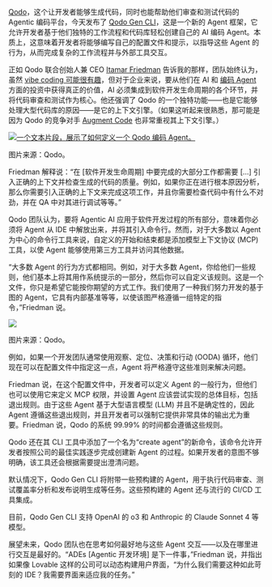 [Qodo](https://www.qodo.ai/)，这个让开发者能够生成代码，同时也能帮助他们审查和测试代码的 Agentic 编码平台，今天发布了 [Qodo Gen CLI](https://docs.qodo.ai/qodo-documentation/qodo-gen/qodo-gen-cli)，这是一个新的 Agent 框架，它允许开发者基于他们独特的工作流程和代码库轻松创建自己的 AI 编码 Agent。本质上，这意味着开发者将能够编写自己的配置文件和提示，以指导这些 Agent 的行为，从而完成复杂的工作流程并与外部工具交互。

正如 Qodo 联合创始人兼 CEO [Itamar Friedman](https://www.linkedin.com/in/itamarf/) 告诉我的那样，团队始终认为，虽然 [vibe coding 可能很有趣](https://thenewstack.io/vibe-coding-in-a-post-ide-world-why-agentic-ai-is-the-real-disruption/)，但对于企业来说，要从他们在 AI 和 [编码 Agent](https://thenewstack.io/ai-coding-agents-level-up-from-helpers-to-team-players/) 方面的投资中获得真正的价值，AI 必须集成到软件开发生命周期的各个环节，并将代码审查和测试作为核心。他还强调了 Qodo 的一个独特功能——也是它能够处理大型代码库的原因——是它的上下文引擎。（如果这听起来很熟悉，那可能是因为 Qodo 的竞争对手 [Augment Code](https://thenewstack.io/augment-codes-remote-agents-code-in-the-cloud/) 也非常重视其上下文引擎。）

[![一个文本片段，展示了如何定义一个 Qodo 编码 Agent。](https://cdn.thenewstack.io/media/2025/06/2809f91c-qg-cli-custom-agent.png)](https://cdn.thenewstack.io/media/2025/06/2809f91c-qg-cli-custom-agent.png)

图片来源：Qodo。

Friedman 解释说：“在 [软件开发生命周期] 中要完成的大部分工作都需要 [...] 引入正确的上下文并检查生成的代码的质量。例如，如果你正在进行根本原因分析，那么你需要引入正确的上下文来完成这项工作，并且你需要检查代码中有什么不对劲，并在 QA 中对其进行调试等等。”

Qodo 团队认为，要将 Agentic AI 应用于软件开发过程的所有部分，意味着你必须将 Agent 从 IDE 中解放出来，并将其引入命令行。然而，对于大多数以 Agent 为中心的命令行工具来说，自定义的开始和结束都是添加模型上下文协议 (MCP) 工具，以使 Agent 能够使用第三方工具并访问其他数据。

“大多数 Agent 的行为方式都相同。例如，对于大多数 Agent，你给他们一些规则，他们基本上将其用作系统提示的一部分，然后你可以自定义该规则。这是一个文件，你只是希望它能按你期望的方式工作。我们使用了一种我们努力开发的基于图的 Agent，它具有内部基准等等，以使该图严格遵循一组特定的指令，”Friedman 说。

[![](https://cdn.thenewstack.io/media/2025/06/22598a09-screenshot-2025-06-24-at-15.25.02.png)](https://cdn.thenewstack.io/media/2025/06/22598a09-screenshot-2025-06-24-at-15.25.02.png)

图片来源：Qodo。

例如，如果一个开发团队通常使用观察、定位、决策和行动 (OODA) 循环，他们现在可以在配置文件中指定这一点，Agent 将严格遵守这些准则来解决问题。

Friedman 说，在这个配置文件中，开发者可以定义 Agent 的一般行为，但他们也可以使用它来定义 MCP 权限，并设置 Agent 应该尝试实现的总体目标，包括退出规则。由于这些 Agent 基于大型语言模型 (LLM) 并且不是确定性的，因此 Agent 遵循这些退出规则，并且开发者可以强制它提供非常具体的输出尤为重要。Friedman 说，Qodo 的系统 99.99% 的时间都会遵循这些规则。

Qodo 还在其 CLI 工具中添加了一个名为“create agent”的新命令，该命令允许开发者按照公司的最佳实践逐步完成创建新 Agent 的过程。如果开发者的意图不够明确，该工具还会根据需要提出澄清问题。

默认情况下，Qodo Gen CLI 将附带一些预构建的 Agent，用于执行代码审查、测试覆盖率分析和发布说明生成等任务。这些预构建的 Agent 还与流行的 CI/CD 工具集成。

目前，Qodo Gen CLI 支持 OpenAI 的 o3 和 Anthropic 的 Claude Sonnet 4 等模型。

展望未来，Qodo 团队也在思考如何最好地与这些 Agent 交互——以及在哪里进行交互是最好的。“ADEs [Agentic 开发环境] 是下一件事，”Friedman 说，并指出如果像 Lovable 这样的公司可以动态构建用户界面，“为什么我们需要这种如此苛刻的 IDE？我需要界面来适应我的任务。”